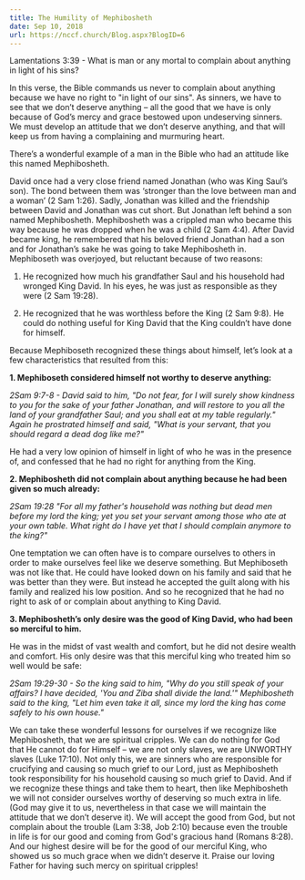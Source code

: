 ```yaml
---
title: The Humility of Mephibosheth
date: Sep 10, 2018
url: https://nccf.church/Blog.aspx?BlogID=6
---
```


Lamentations 3:39 - What is man or any mortal to complain about anything in light of his sins?

In this verse, the Bible commands us never to complain about anything because we have no right to "in light of our sins". As sinners, we have to see that we don’t deserve anything – all the good that we have is only because of God’s mercy and grace bestowed upon undeserving sinners. We must develop an attitude that we don’t deserve anything, and that will keep us from having a complaining and murmuring heart.

There’s a wonderful example of a man in the Bible who had an attitude like this named Mephibosheth.

David once had a very close friend named Jonathan (who was King Saul’s son). The bond between them was ‘stronger than the love between man and a woman’ (2 Sam 1:26). Sadly, Jonathan was killed and the friendship between David and Jonathan was cut short. But Jonathan left behind a son named Mephibosheth. Mephibosheth was a crippled man who became this way because he was dropped when he was a child (2 Sam 4:4). After David became king, he remembered that his beloved friend Jonathan had a son and for Jonathan’s sake he was going to take Mephibosheth in. Mephiboseth was overjoyed, but reluctant because of two reasons:

1. He recognized how much his grandfather Saul and his household had wronged King David. In his eyes, he was just as responsible as they were (2 Sam 19:28).

2. He recognized that he was worthless before the King (2 Sam 9:8). He could do nothing useful for King David that the King couldn’t have done for himself.

Because Mephiboseth recognized these things about himself, let’s look at a few characteristics that resulted from this:

**1. Mephiboseth considered himself not worthy to deserve anything:**

*2Sam 9:7-8 - David said to him, "Do not fear, for I will surely show kindness to you for the sake of your father Jonathan, and will restore to you all the land of your grandfather Saul; and you shall eat at my table regularly." Again he prostrated himself and said, "What is your servant, that you should regard a dead dog like me?"*

He had a very low opinion of himself in light of who he was in the presence of, and confessed that he had no right for anything from the King.

**2. Mephibosheth did not complain about anything because he had been given so much already:**

*2Sam 19:28 "For all my father's household was nothing but dead men before my lord the king; yet you set your servant among those who ate at your own table. What right do I have yet that I should complain anymore to the king?"*

One temptation we can often have is to compare ourselves to others in order to make ourselves feel like we deserve something. But Mephiboseth was not like that. He could have looked down on his family and said that he was better than they were. But instead he accepted the guilt along with his family and realized his low position. And so he recognized that he had no right to ask of or complain about anything to King David.

**3. Mephibosheth’s only desire was the good of King David, who had been so merciful to him.**

He was in the midst of vast wealth and comfort, but he did not desire wealth and comfort. His only desire was that this merciful king who treated him so well would be safe:

*2Sam 19:29-30 - So the king said to him, "Why do you still speak of your affairs? I have decided, 'You and Ziba shall divide the land.'" Mephibosheth said to the king, "Let him even take it all, since my lord the king has come safely to his own house."*

We can take these wonderful lessons for ourselves if we recognize like Mephibosheth, that we are spiritual cripples. We can do nothing for God that He cannot do for Himself – we are not only slaves, we are UNWORTHY slaves (Luke 17:10). Not only this, we are sinners who are responsible for crucifying and causing so much grief to our Lord, just as Mephibosheth took responsibility for his household causing so much grief to David. And if we recognize these things and take them to heart, then like Mephibosheth we will not consider ourselves worthy of deserving so much extra in life. (God may give it to us, nevertheless in that case we will maintain the attitude that we don’t deserve it). We will accept the good from God, but not complain about the trouble (Lam 3:38, Job 2:10) because even the trouble in life is for our good and coming from God's gracious hand (Romans 8:28). And our highest desire will be for the good of our merciful King, who showed us so much grace when we didn’t deserve it. Praise our loving Father for having such mercy on spiritual cripples!

